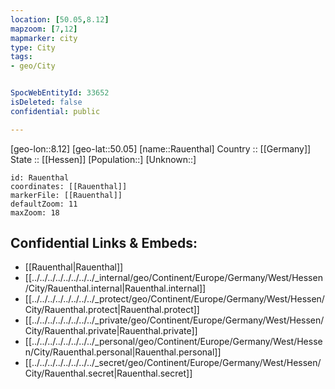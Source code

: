 ```yaml
---
location: [50.05,8.12] 
mapzoom: [7,12] 
mapmarker: city 
type: City
tags:
- geo/City


SpocWebEntityId: 33652
isDeleted: false
confidential: public

---
```

[geo-lon::8.12] 
[geo-lat::50.05] 
[name::Rauenthal] 
Country :: [[Germany]]  
State :: [[Hessen]] 
[Population::] 
[Unknown::] 


```leaflet
id: Rauenthal
coordinates: [[Rauenthal]] 
markerFile: [[Rauenthal]] 
defaultZoom: 11 
maxZoom: 18
```


## Confidential Links & Embeds: 
- [[Rauenthal|Rauenthal]]  
- [[../../../../../../../../_internal/geo/Continent/Europe/Germany/West/Hessen/City/Rauenthal.internal|Rauenthal.internal]] 
- [[../../../../../../../../_protect/geo/Continent/Europe/Germany/West/Hessen/City/Rauenthal.protect|Rauenthal.protect]] 
- [[../../../../../../../../_private/geo/Continent/Europe/Germany/West/Hessen/City/Rauenthal.private|Rauenthal.private]] 
- [[../../../../../../../../_personal/geo/Continent/Europe/Germany/West/Hessen/City/Rauenthal.personal|Rauenthal.personal]] 
- [[../../../../../../../../_secret/geo/Continent/Europe/Germany/West/Hessen/City/Rauenthal.secret|Rauenthal.secret]] 
